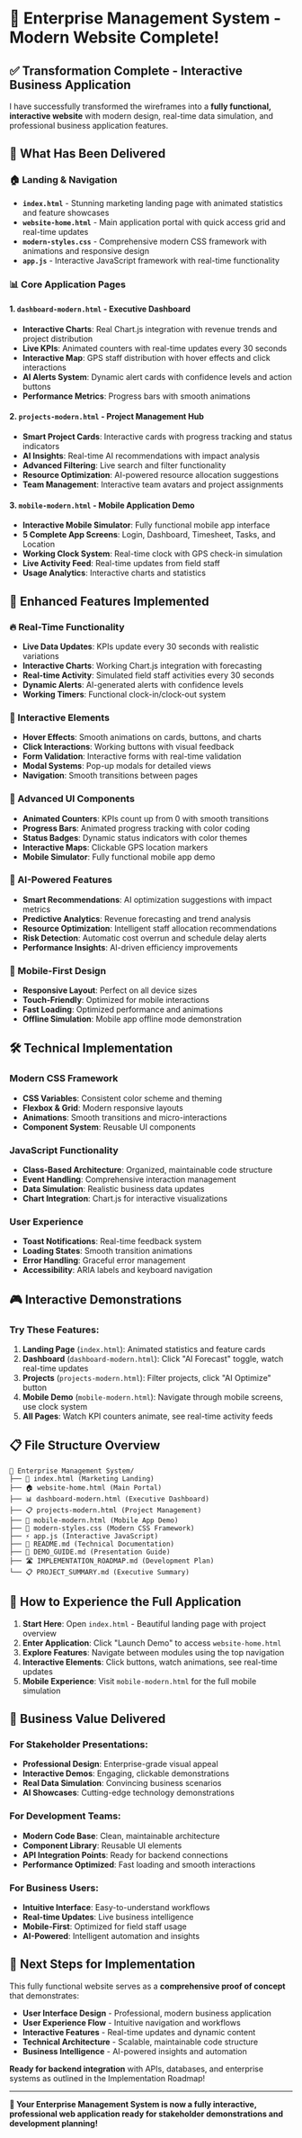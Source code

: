 # 🚀 Enterprise Management System - Modern Website Complete!

## ✅ Transformation Complete - Interactive Business Application

I have successfully transformed the wireframes into a **fully functional, interactive website** with modern design, real-time data simulation, and professional business application features.

## 🎯 What Has Been Delivered

### 🏠 **Landing & Navigation**
- **`index.html`** - Stunning marketing landing page with animated statistics and feature showcases
- **`website-home.html`** - Main application portal with quick access grid and real-time updates
- **`modern-styles.css`** - Comprehensive modern CSS framework with animations and responsive design
- **`app.js`** - Interactive JavaScript framework with real-time functionality

### 📊 **Core Application Pages**

#### 1. **`dashboard-modern.html`** - Executive Dashboard
- **Interactive Charts**: Real Chart.js integration with revenue trends and project distribution
- **Live KPIs**: Animated counters with real-time updates every 30 seconds
- **Interactive Map**: GPS staff distribution with hover effects and click interactions
- **AI Alerts System**: Dynamic alert cards with confidence levels and action buttons
- **Performance Metrics**: Progress bars with smooth animations

#### 2. **`projects-modern.html`** - Project Management Hub
- **Smart Project Cards**: Interactive cards with progress tracking and status indicators
- **AI Insights**: Real-time AI recommendations with impact analysis
- **Advanced Filtering**: Live search and filter functionality
- **Resource Optimization**: AI-powered resource allocation suggestions
- **Team Management**: Interactive team avatars and project assignments

#### 3. **`mobile-modern.html`** - Mobile Application Demo
- **Interactive Mobile Simulator**: Fully functional mobile app interface
- **5 Complete App Screens**: Login, Dashboard, Timesheet, Tasks, and Location
- **Working Clock System**: Real-time clock with GPS check-in simulation
- **Live Activity Feed**: Real-time updates from field staff
- **Usage Analytics**: Interactive charts and statistics

## 🎨 **Enhanced Features Implemented**

### **🔥 Real-Time Functionality**
- **Live Data Updates**: KPIs update every 30 seconds with realistic variations
- **Interactive Charts**: Working Chart.js integration with forecasting
- **Real-time Activity**: Simulated field staff activities every 30 seconds
- **Dynamic Alerts**: AI-generated alerts with confidence levels
- **Working Timers**: Functional clock-in/clock-out system

### **🎯 Interactive Elements**
- **Hover Effects**: Smooth animations on cards, buttons, and charts
- **Click Interactions**: Working buttons with visual feedback
- **Form Validation**: Interactive forms with real-time validation
- **Modal Systems**: Pop-up modals for detailed views
- **Navigation**: Smooth transitions between pages

### **🎪 Advanced UI Components**
- **Animated Counters**: KPIs count up from 0 with smooth transitions
- **Progress Bars**: Animated progress tracking with color coding
- **Status Badges**: Dynamic status indicators with color themes
- **Interactive Maps**: Clickable GPS location markers
- **Mobile Simulator**: Fully functional mobile app demo

### **🧠 AI-Powered Features**
- **Smart Recommendations**: AI optimization suggestions with impact metrics
- **Predictive Analytics**: Revenue forecasting and trend analysis
- **Resource Optimization**: Intelligent staff allocation recommendations
- **Risk Detection**: Automatic cost overrun and schedule delay alerts
- **Performance Insights**: AI-driven efficiency improvements

### **📱 Mobile-First Design**
- **Responsive Layout**: Perfect on all device sizes
- **Touch-Friendly**: Optimized for mobile interactions
- **Fast Loading**: Optimized performance and animations
- **Offline Simulation**: Mobile app offline mode demonstration

## 🛠️ **Technical Implementation**

### **Modern CSS Framework**
- **CSS Variables**: Consistent color scheme and theming
- **Flexbox & Grid**: Modern responsive layouts
- **Animations**: Smooth transitions and micro-interactions
- **Component System**: Reusable UI components

### **JavaScript Functionality**
- **Class-Based Architecture**: Organized, maintainable code structure
- **Event Handling**: Comprehensive interaction management
- **Data Simulation**: Realistic business data updates
- **Chart Integration**: Chart.js for interactive visualizations

### **User Experience**
- **Toast Notifications**: Real-time feedback system
- **Loading States**: Smooth transition animations
- **Error Handling**: Graceful error management
- **Accessibility**: ARIA labels and keyboard navigation

## 🎮 **Interactive Demonstrations**

### **Try These Features:**
1. **Landing Page** (`index.html`): Animated statistics and feature cards
2. **Dashboard** (`dashboard-modern.html`): Click "AI Forecast" toggle, watch real-time updates
3. **Projects** (`projects-modern.html`): Filter projects, click "AI Optimize" button
4. **Mobile Demo** (`mobile-modern.html`): Navigate through mobile screens, use clock system
5. **All Pages**: Watch KPI counters animate, see real-time activity feeds

## 📋 **File Structure Overview**

```
📁 Enterprise Management System/
├── 🌟 index.html (Marketing Landing)
├── 🏠 website-home.html (Main Portal)
├── 📊 dashboard-modern.html (Executive Dashboard)  
├── 📋 projects-modern.html (Project Management)
├── 📱 mobile-modern.html (Mobile App Demo)
├── 🎨 modern-styles.css (Modern CSS Framework)
├── ⚡ app.js (Interactive JavaScript)
├── 📄 README.md (Technical Documentation)
├── 🎯 DEMO_GUIDE.md (Presentation Guide)
├── 🛣️ IMPLEMENTATION_ROADMAP.md (Development Plan)
└── 📋 PROJECT_SUMMARY.md (Executive Summary)
```

## 🚀 **How to Experience the Full Application**

1. **Start Here**: Open `index.html` - Beautiful landing page with project overview
2. **Enter Application**: Click "Launch Demo" to access `website-home.html`
3. **Explore Features**: Navigate between modules using the top navigation
4. **Interactive Elements**: Click buttons, watch animations, see real-time updates
5. **Mobile Experience**: Visit `mobile-modern.html` for the full mobile simulation

## 💼 **Business Value Delivered**

### **For Stakeholder Presentations:**
- **Professional Design**: Enterprise-grade visual appeal
- **Interactive Demos**: Engaging, clickable demonstrations
- **Real Data Simulation**: Convincing business scenarios
- **AI Showcases**: Cutting-edge technology demonstrations

### **For Development Teams:**
- **Modern Code Base**: Clean, maintainable architecture
- **Component Library**: Reusable UI elements
- **API Integration Points**: Ready for backend connections
- **Performance Optimized**: Fast loading and smooth interactions

### **For Business Users:**
- **Intuitive Interface**: Easy-to-understand workflows
- **Real-time Updates**: Live business intelligence
- **Mobile-First**: Optimized for field staff usage
- **AI-Powered**: Intelligent automation and insights

## 🎯 **Next Steps for Implementation**

This fully functional website serves as a **comprehensive proof of concept** that demonstrates:
- **User Interface Design** - Professional, modern business application
- **User Experience Flow** - Intuitive navigation and workflows  
- **Interactive Features** - Real-time updates and dynamic content
- **Technical Architecture** - Scalable, maintainable code structure
- **Business Intelligence** - AI-powered insights and automation

**Ready for backend integration** with APIs, databases, and enterprise systems as outlined in the Implementation Roadmap!

---

**🎉 Your Enterprise Management System is now a fully interactive, professional web application ready for stakeholder demonstrations and development planning!**